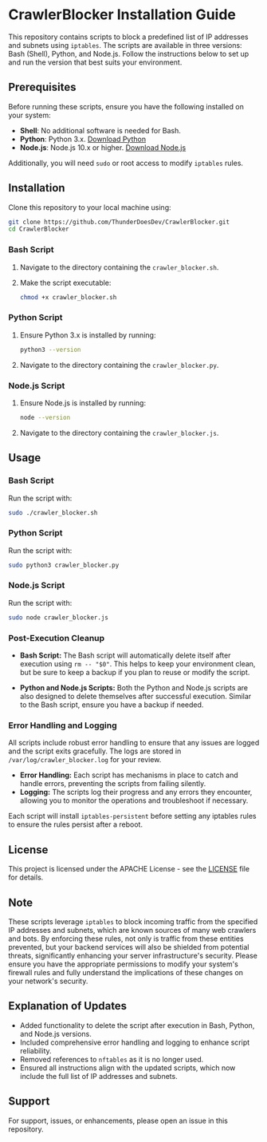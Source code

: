 # CrawlerBlocker Installation Guide

This repository contains scripts to block a predefined list of IP addresses and subnets using `iptables`. The scripts are available in three versions: Bash (Shell), Python, and Node.js. Follow the instructions below to set up and run the version that best suits your environment.

## Prerequisites

Before running these scripts, ensure you have the following installed on your system:
- **Shell**: No additional software is needed for Bash.
- **Python**: Python 3.x. [Download Python](https://www.python.org/downloads/)
- **Node.js**: Node.js 10.x or higher. [Download Node.js](https://nodejs.org/en/download/)

Additionally, you will need `sudo` or root access to modify `iptables` rules.

## Installation

Clone this repository to your local machine using:

```bash
git clone https://github.com/ThunderDoesDev/CrawlerBlocker.git
cd CrawlerBlocker
```

### Bash Script

1. Navigate to the directory containing the `crawler_blocker.sh`.
2. Make the script executable:

    ```bash
    chmod +x crawler_blocker.sh
    ```

### Python Script

1. Ensure Python 3.x is installed by running:

    ```bash
    python3 --version
    ```

2. Navigate to the directory containing the `crawler_blocker.py`.

### Node.js Script

1. Ensure Node.js is installed by running:

    ```bash
    node --version
    ```

2. Navigate to the directory containing the `crawler_blocker.js`.

## Usage

### Bash Script

Run the script with:

```bash
sudo ./crawler_blocker.sh
```

### Python Script

Run the script with:

```bash
sudo python3 crawler_blocker.py
```

### Node.js Script

Run the script with:

```bash
sudo node crawler_blocker.js
```

### Post-Execution Cleanup

- **Bash Script:** The Bash script will automatically delete itself after execution using `rm -- "$0"`. This helps to keep your environment clean, but be sure to keep a backup if you plan to reuse or modify the script.
  
- **Python and Node.js Scripts:** Both the Python and Node.js scripts are also designed to delete themselves after successful execution. Similar to the Bash script, ensure you have a backup if needed.

### Error Handling and Logging

All scripts include robust error handling to ensure that any issues are logged and the script exits gracefully. The logs are stored in `/var/log/crawler_blocker.log` for your review.

- **Error Handling:** Each script has mechanisms in place to catch and handle errors, preventing the scripts from failing silently.
- **Logging:** The scripts log their progress and any errors they encounter, allowing you to monitor the operations and troubleshoot if necessary.

Each script will install `iptables-persistent` before setting any iptables rules to ensure the rules persist after a reboot.

## License

This project is licensed under the APACHE License - see the [LICENSE](LICENSE) file for details.

## Note

These scripts leverage `iptables` to block incoming traffic from the specified IP addresses and subnets, which are known sources of many web crawlers and bots. By enforcing these rules, not only is traffic from these entities prevented, but your backend services will also be shielded from potential threats, significantly enhancing your server infrastructure's security. Please ensure you have the appropriate permissions to modify your system's firewall rules and fully understand the implications of these changes on your network's security.

## Explanation of Updates

- Added functionality to delete the script after execution in Bash, Python, and Node.js versions.
- Included comprehensive error handling and logging to enhance script reliability.
- Removed references to `nftables` as it is no longer used.
- Ensured all instructions align with the updated scripts, which now include the full list of IP addresses and subnets.

## Support

For support, issues, or enhancements, please open an issue in this repository.